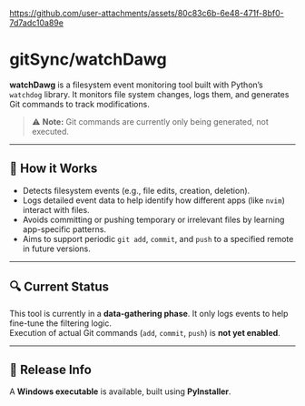 https://github.com/user-attachments/assets/80c83c6b-6e48-471f-8bf0-7d7adc10a89e


# gitSync/watchDawg

**watchDawg** is a filesystem event monitoring tool built with Python’s `watchdog` library. It monitors file system changes, logs them, and generates Git commands to track modifications.

> ⚠️ **Note:** Git commands are currently only being generated, not executed.

---

## 📝 How it Works

- Detects filesystem events (e.g., file edits, creation, deletion).
- Logs detailed event data to help identify how different apps (like `nvim`) interact with files.
- Avoids committing or pushing temporary or irrelevant files by learning app-specific patterns.
- Aims to support periodic `git add`, `commit`, and `push` to a specified remote in future versions.

---

## 🔍 Current Status

This tool is currently in a **data-gathering phase**. It only logs events to help fine-tune the filtering logic.  
Execution of actual Git commands (`add`, `commit`, `push`) is **not yet enabled**.

---

## 🚀 Release Info

A **Windows executable** is available, built using **PyInstaller**.
